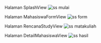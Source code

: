 Halaman SplashView
![ss mulai](https://github.com/user-attachments/assets/8ce08da6-ffdd-4236-b727-942097921826)

Halaman MahasiswaFormView
![ss form](https://github.com/user-attachments/assets/c91f6d38-8f83-46b5-9622-8971d940714d)

Halaman RencanaStudyView
![ss matakuliah](https://github.com/user-attachments/assets/cf940850-20ab-4825-8672-664df53758c2)

Halaman DetailMahasiswaView
![ss hasil](https://github.com/user-attachments/assets/ef238c7e-7711-427c-8f53-286255cf3c59)
